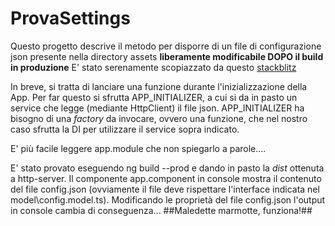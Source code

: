 # ProvaSettings
Questo progetto descrive il metodo per disporre di un file di configurazione json presente nella directory assets **liberamente modificabile DOPO il build in produzione**
E' stato serenamente scopiazzato da questo [stackblitz](https://stackblitz.com/edit/angular-load-config-on-init-kaefr4)

In breve, si tratta di lanciare una funzione durante l'inizializzazione della App.
Per far questo si sfrutta APP_INITIALIZER, a cui si da in pasto un service che legge (mediante HttpClient) il file json.
APP_INITIALIZER ha bisogno di una *factory* da invocare, ovvero una funzione, che nel nostro caso sfrutta la DI per utilizzare il service sopra indicato.

E' più facile leggere app.module che non spiegarlo a parole....

E' stato provato eseguendo ng build --prod e dando in pasto la *dist* ottenuta a http-server.
Il componente app.component in console mostra il contenuto del file config.json (ovviamente il file deve rispettare l'interface indicata nel model\config.model.ts).
Modificando le proprietà del file config.json l'output in console cambia di conseguenza... ##Maledette marmotte, funziona!##